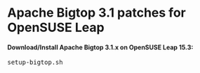 <h1>Apache Bigtop 3.1 patches for OpenSUSE Leap</h1>

#### Download/Install Apache Bigtop 3.1.x on OpenSUSE Leap 15.3:

<pre>
setup-bigtop.sh
</pre>
